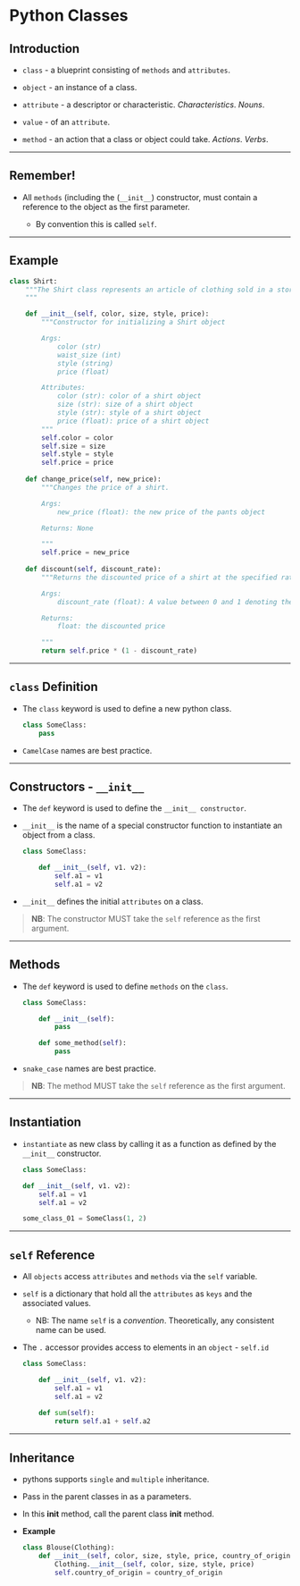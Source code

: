 # Python Classes

## Introduction

* `class` - a blueprint consisting of `methods` and `attributes`.

* `object` - an instance of a class.

* `attribute` - a descriptor or characteristic. _Characteristics_. _Nouns_.

* `value` - of an `attribute`.

* `method` - an action that a class or object could take. _Actions_. _Verbs_.

---

## Remember!

* All `methods` (including the (`__init__`) constructor, must contain a reference to the object as the first parameter. 

    * By convention this is called `self`.

---

## Example

```python
class Shirt:
    """The Shirt class represents an article of clothing sold in a store.
    """

    def __init__(self, color, size, style, price):
        """Constructor for initializing a Shirt object

        Args: 
            color (str)
            waist_size (int)
            style (string)
            price (float)

        Attributes:
            color (str): color of a shirt object
            size (str): size of a shirt object
            style (str): style of a shirt object
            price (float): price of a shirt object
        """
        self.color = color
        self.size = size
        self.style = style
        self.price = price
    
    def change_price(self, new_price):
        """Changes the price of a shirt.

        Args: 
            new_price (float): the new price of the pants object

        Returns: None

        """
        self.price = new_price
        
    def discount(self, discount_rate):
        """Returns the discounted price of a shirt at the specified rate.

        Args: 
            discount_rate (float): A value between 0 and 1 denoting the discount rate.

        Returns:
            float: the discounted price

        """
        return self.price * (1 - discount_rate)
```

---

## `class` Definition

* The `class` keyword is used to define a new python class.

    ```python
    class SomeClass:
        pass
    ```

* `CamelCase` names are best practice.

---

## Constructors - `__init__`

* The `def` keyword is used to define the `__init__ constructor`.

* `__init__` is the name of a special constructor function to instantiate an object from a class.

    ```python
    class SomeClass:

        def __init__(self, v1. v2):
            self.a1 = v1
            self.a1 = v2
    ```

* `__init__` defines the initial `attributes` on a class.

>  __NB__: The constructor MUST take the `self` reference as the first argument.

---

## Methods

* The `def` keyword is used to define `methods` on the `class`.

    ```python
    class SomeClass:

        def __init__(self):
            pass

        def some_method(self):
            pass
    ```

* `snake_case` names are best practice.

>  __NB__: The method MUST take the `self` reference as the first argument.

---

## Instantiation

* `instantiate` as new class by calling it as a function as defined by the `__init__` constructor.

    ```python
    class SomeClass:

    def __init__(self, v1. v2):
        self.a1 = v1
        self.a1 = v2

    some_class_01 = SomeClass(1, 2)
    ```

---

## `self` Reference

* All `objects` access `attributes` and `methods` via the `self` variable.

* `self` is a dictionary that hold all the `attributes` as `keys` and the associated values.

    * NB: The name `self` is a _convention_. Theoretically, any consistent name can be used.

* The `.` accessor provides access to elements in an `object` - `self.id`

    ```python
    class SomeClass:

        def __init__(self, v1. v2):
            self.a1 = v1
            self.a1 = v2
        
        def sum(self):
            return self.a1 + self.a2
    ```

---

## Inheritance

* pythons supports `single` and `multiple` inheritance.

* Pass in the parent classes in as a parameters.

* In this __init__ method, call the parent class __init__ method.

* __Example__

    ```python
    class Blouse(Clothing):
        def __init__(self, color, size, style, price, country_of_origin):
            Clothing.__init__(self, color, size, style, price)
            self.country_of_origin = country_of_origin
    ```

